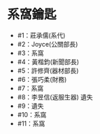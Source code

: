 # 系窩鑰匙

- #1：莊承儒(系代)
- #2：Joyce(公關部長)
- #3：系窩
- #4：黃楷鈞(新聞部長)
- #5：許修齊(器材部長)
- #6：張巧柔(財務)
- #7：系窩
- #8：李昱信(返服生器) 遺失
- #9：遺失
- #10：系窩
- #11：系窩
